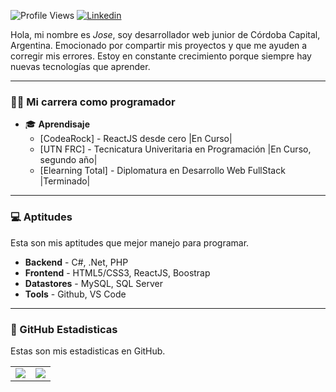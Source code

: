 ![Profile Views](https://komarev.com/ghpvc/?username=JoseBonzi&color=3BCF1D&style=flat-square) 
[![Linkedin](https://img.shields.io/badge/-LinkedIn-blue?style=flat&logo=Linkedin&logoColor=white)](https://www.linkedin.com/in/jose-ignacio-bonzi-032927244/)

Hola, mi nombre es *Jose*, soy desarrollador web junior de Córdoba Capital, Argentina. Emocionado por compartir mis proyectos y que me ayuden a corregir mis errores. Estoy en constante crecimiento porque siempre hay nuevas tecnologías que aprender.



---

### 👨‍💻 Mi carrera como programador
   * 🎓 **Aprendisaje** 
        * [CodeaRock] - ReactJS desde cero |En Curso|
        * [UTN FRC] - Tecnicatura Univeritaria en Programación |En Curso, segundo año|
        * [Elearning Total] - Diplomatura en Desarrollo Web FullStack |Terminado|   


---

### 💻 Aptitudes
Esta son mis aptitudes que mejor manejo para programar.

   * **Backend** - C#, .Net, PHP
   * **Frontend** - HTML5/CSS3, ReactJS, Boostrap
   * **Datastores** - MySQL, SQL Server 
   * **Tools** - Github, VS Code

---

### 🧾 GitHub Estadisticas
Estas son mis estadisticas en GitHub.

<table>
	<tr>
		<td align="center" style="padding=0;width=50%;">
			<img align="center" style="padding=0;" src="https://github-readme-stats-eight-theta.vercel.app/api?username=JoseBonzi&show_icons=true&include_all_commits=true&count_private=true&bg_color=1c1c1c&hide_border=true&text_color=ffffff&title_color=c3002f&icon_color=c3002f&hide_title=true" />
		</td>
		<td align="center" style="padding=0;width=50%;">
			<img align="center" style="padding=0;" src="https://github-readme-stats.quantumlytangled.vercel.app/api/top-langs/?username=JoseBonzi&layout=compact&bg_color=1c1c1c&hide_border=true&text_color=ffffff&title_color=c3002f&icon_color=c3002f&hide_title=true&count_private=true" />
		</td>
	</tr>
</table>
